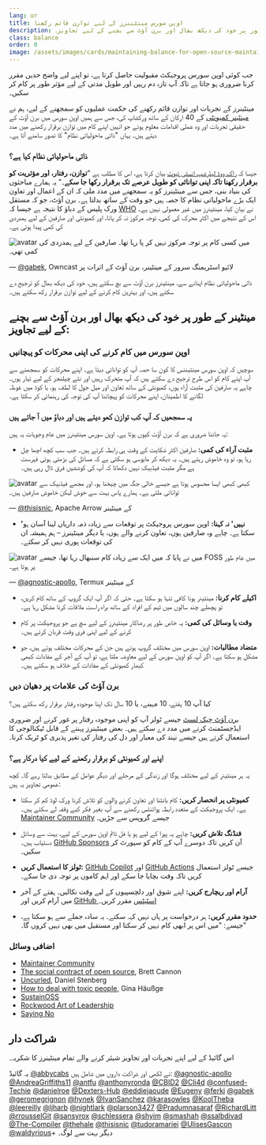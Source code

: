 ```yaml
---
lang: ur
title: اوپن سورس مینٹینرز کے لیے توازن قائم رکھنا
description: ایک مینٹینر کے طور پر خود کی دیکھ بھال اور برن آؤٹ سے بچنے کے لیے تجاویز۔
class: balance
order: 0
image: /assets/images/cards/maintaining-balance-for-open-source-maintainers.png
---
```


جب کوئی اوپن سورس پروجیکٹ مقبولیت حاصل کرتا ہے، تو اپنے لیے واضح حدیں مقرر کرنا ضروری ہو جاتا ہے تاکہ آپ تازہ دم رہیں اور طویل مدتی کے لیے مؤثر طور پر کام کر سکیں۔

مینٹینرز کے تجربات اور توازن قائم رکھنے کی حکمت عملیوں کو سمجھنے کے لیے، ہم نے <a href="http://maintainers.github.com/">مینٹینر کمیونٹی</a> کے 40 ارکان کے ساتھ ورکشاپ کی، جس سے ہمیں اوپن سورس میں برن آؤٹ کے حقیقی تجربات اور وہ عملی اقدامات معلوم ہوئے جو انہیں اپنے کام میں توازن برقرار رکھنے میں مدد دیتے ہیں۔ یہاں "ذاتی ماحولیاتی نظام" کا تصور سامنے آتا ہے۔

### ذاتی ماحولیاتی نظام کیا ہے؟

جیسا کہ <a href="https://rockwoodleadership.org/nonprofit-four-day-workweek-can-take-care-still-change-world/#:~:text=personal%20ecology%3A%20maintaining%20balance%2C%20pacing%20and%20efficiency%20to%20sustain%20your%20energy%20over%20a%20lifetime%20of%20activism">راک ووڈ لیڈرشپ انسٹی ٹیوٹ</a> بیان کرتا ہے، اس کا مطلب ہے "<strong>توازن، رفتار، اور مؤثریت کو برقرار رکھنا تاکہ اپنی توانائی کو طویل عرصے تک برقرار رکھا جا سکے</strong>۔" یہ ہمارے مباحثوں کی بنیاد بنی، جس سے مینٹینرز کو یہ سمجھنے میں مدد ملی کہ ان کے اعمال اور تعاون ایک بڑے ماحولیاتی نظام کا حصہ ہیں جو وقت کے ساتھ بدلتا ہے۔ برن آؤٹ، جو کہ مستقل ورک پلیس کے دباؤ کا نتیجہ ہے جیسا کہ [WHO](https://icd.who.int/browse/2025-01/foundation/en#129180281) نے بیان کیا، مینٹینرز میں غیر معمولی نہیں ہے۔ اس کے نتیجے میں اکثر محرک کی کمی، توجہ مرکوز نہ کر پانا، اور کمیونٹی اور صارفین کے لیے ہمدردی کی کمی پیدا ہوتی ہے۔

<aside markdown="1" class="pquote">
  <img src="https://avatars.githubusercontent.com/gabek?s=180" class="pquote-avatar" alt="avatar">
  میں کسی کام پر توجہ مرکوز نہیں کر پا رہا تھا۔ صارفین کے لیے ہمدردی کی کمی تھی۔
  <p markdown="1" class="pquote-credit">
— <a href="https://github.com/gabek">@gabek</a>, Owncast لائیو اسٹریمنگ سرور کے مینٹینر، برن آؤٹ کے اثرات پر
  </p>
</aside>

ذاتی ماحولیاتی نظام اپنانے سے، مینٹینرز برن آؤٹ سے بچ سکتے ہیں، خود کی دیکھ بھال کو ترجیح دے سکتے ہیں، اور بہترین کام کرنے کے لیے توازن برقرار رکھ سکتے ہیں۔

## مینٹینر کے طور پر خود کی دیکھ بھال اور برن آؤٹ سے بچنے کے لیے تجاویز:

### اوپن سورس میں کام کرنے کی اپنی محرکات کو پہچانیں

سوچیں کہ اوپن سورس مینٹیننس کا کون سا حصہ آپ کو توانائی دیتا ہے۔ اپنے محرکات کو سمجھنے سے آپ اپنے کام کو اس طرح ترجیح دے سکتے ہیں کہ آپ متحرک رہیں اور نئے چیلنجز کے لیے تیار ہوں۔ چاہے یہ صارفین کی مثبت آراء ہوں، کمیونٹی کے ساتھ تعاون اور میل جول کا لطف ہو، یا کوڈ میں غوطہ لگانے کا اطمینان، اپنے محرکات کو پہچاننا آپ کی توجہ کی رہنمائی کر سکتا ہے۔

### یہ سمجھیں کہ آپ کب توازن کھو دیتے ہیں اور دباؤ میں آ جاتے ہیں

یہ جاننا ضروری ہے کہ برن آؤٹ کیوں ہوتا ہے۔ اوپن سورس مینٹینرز میں عام وجوہات یہ ہیں:

* **مثبت آراء کی کمی:** صارفین اکثر شکایت کے وقت ہی رابطہ کرتے ہیں۔ جب سب کچھ اچھا چل رہا ہو، تو وہ خاموش رہتے ہیں۔ یہ دیکھ کر مایوسی ہو سکتی ہے کہ مسائل کی بڑھتی ہوئی فہرست ہے مگر مثبت فیڈبیک نہیں دکھاتا کہ آپ کی کوششیں فرق ڈال رہی ہیں۔

<aside markdown="1" class="pquote">
  <img src="https://avatars.githubusercontent.com/thisisnic?s=180" class="pquote-avatar" alt="avatar">
  کبھی کبھی ایسا محسوس ہوتا ہے جیسے خالی جگہ میں چیخنا ہو، اور مجھے فیڈبیک سے توانائی ملتی ہے۔ ہمارے پاس بہت سے خوش لیکن خاموش صارفین ہیں۔
  <p markdown="1" class="pquote-credit">
— <a href="https://github.com/thisisnic">@thisisnic</a>, Apache Arrow کے مینٹینر
  </p>
</aside>

* **'نہیں' نہ کہنا:** اوپن سورس پروجیکٹ پر توقعات سے زیادہ ذمہ داریاں لینا آسان ہو سکتا ہے۔ چاہے وہ صارفین ہوں، تعاون کرنے والے ہوں، یا دیگر مینٹینرز – ہم ہمیشہ ان کی توقعات پوری نہیں کر سکتے۔

<aside markdown="1" class="pquote">
  <img src="https://avatars.githubusercontent.com/agnostic-apollo?s=180" class="pquote-avatar" alt="avatar">
  میں نے پایا کہ میں ایک سے زیادہ کام سنبھال رہا تھا، جیسے FOSS میں عام طور پر ہوتا ہے۔
  <p markdown="1" class="pquote-credit">
— <a href="https://github.com/agnostic-apollo">@agnostic-apollo</a>, Termux کے مینٹینر
  </p>
</aside>

* **اکیلے کام کرنا:** مینٹینر ہونا کافی تنہا ہو سکتا ہے۔ حتی کہ اگر آپ ایک گروپ کے ساتھ کام کریں، تو پچھلے چند سالوں میں ٹیم کے افراد کے ساتھ براہ راست ملاقات کرنا مشکل رہا ہے۔

* **وقت یا وسائل کی کمی:** یہ خاص طور پر رضاکار مینٹینرز کے لیے سچ ہے جو پروجیکٹ پر کام کرنے کے لیے اپنی فری وقت قربان کرتے ہیں۔

* **متضاد مطالبات:** اوپن سورس میں مختلف گروپ ہوتے ہیں جن کے محرکات مختلف ہوتے ہیں، جو مشکل ہو سکتا ہے۔ اگر آپ کو اوپن سورس کے لیے معاوضہ ملتا ہے، تو آپ کے آجر کے مفادات کبھی کبھار کمیونٹی کے مفادات کے خلاف ہو سکتے ہیں۔

### برن آؤٹ کی علامات پر دھیان دیں

کیا آپ 10 ہفتے، 10 مہینے، یا 10 سال تک اپنا موجودہ رفتار برقرار رکھ سکتے ہیں؟

[برن آؤٹ چیک لسٹ](https://governingopen.com/resources/signs-of-burnout-checklist.html) جیسے ٹولز آپ کو اپنی موجودہ رفتار پر غور کرنے اور ضروری ایڈجسٹمنٹ کرنے میں مدد دے سکتے ہیں۔ بعض مینٹینرز پہننے کے قابل ٹیکنالوجی کا استعمال کرتے ہیں جیسے نیند کی معیار اور دل کی رفتار کی تغیر پذیری کو ٹریک کرنا۔

### اپنے اور کمیونٹی کو برقرار رکھنے کے لیے کیا درکار ہے؟

یہ ہر مینٹینر کے لیے مختلف ہوگا اور زندگی کے مرحلے اور دیگر عوامل کے مطابق بدلتا رہے گا۔ کچھ عمومی تجاویز یہ ہیں:

* **کمیونٹی پر انحصار کریں:** کام بانٹنا اور تعاون کرنے والوں کو تلاش کرنا ورک لوڈ کم کر سکتا ہے۔ ایک پروجیکٹ کے متعدد رابطہ پوائنٹس رکھنے سے آپ بغیر فکر کیے وقفہ لے سکتے ہیں۔ [Maintainer Community](http://maintainers.github.com/) جیسے گروپس سے جڑیں۔

* **فنڈنگ تلاش کریں:** چاہے یہ پیزا کے لیے ہو یا فل ٹائم اوپن سورس کے لیے، بہت سے وسائل دستیاب ہیں۔ [GitHub Sponsors](https://github.com/sponsors) آن کریں تاکہ دوسرے آپ کے کام کو سپورٹ کر سکیں۔

* **ٹولز کا استعمال کریں:** [GitHub Copilot](https://github.com/features/copilot/) اور [GitHub Actions](https://github.com/features/actions) جیسے ٹولز استعمال کریں تاکہ وقت بچایا جا سکے اور اہم کاموں پر توجہ دی جا سکے۔

* **آرام اور ریچارج کریں:** اپنے شوق اور دلچسپیوں کے لیے وقت نکالیں۔ ہفتے کے آخر میں آرام کریں اور [GitHub اسٹیٹس](https://docs.github.com/account-and-profile/setting-up-and-managing-your-github-profile/customizing-your-profile/personalizing-your-profile#setting-a-status) مقرر کریں۔

* **حدود مقرر کریں:** ہر درخواست پر ہاں نہیں کہہ سکتے۔ یہ سادہ جملے سے ہو سکتا ہے، جیسے: "میں اس پر ابھی کام نہیں کر سکتا اور مستقبل میں بھی نہیں کروں گا۔" 

### اضافی وسائل

* [Maintainer Community](http://maintainers.github.com/)
* [The social contract of open source](https://snarky.ca/the-social-contract-of-open-source/), Brett Cannon
* [Uncurled](https://daniel.haxx.se/uncurled/), Daniel Stenberg 
* [How to deal with toxic people](https://www.youtube.com/watch?v=7lIpP3GEyXs), Gina Häußge
* [SustainOSS](https://sustainoss.org/)
* [Rockwood Art of Leadership](https://rockwoodleadership.org/art-of-leadership/)
* [Saying No](https://mikemcquaid.com/saying-no/)

## شراکت دار

اس گائیڈ کے لیے اپنے تجربات اور تجاویز شیئر کرنے والے تمام مینٹینرز کا شکریہ۔

یہ گائیڈ [@abbycabs](https://github.com/abbycabs) نے لکھی اور شراکت داروں میں شامل ہیں: [@agnostic-apollo](https://github.com/agnostic-apollo) [@AndreaGriffiths11](https://github.com/AndreaGriffiths11) [@antfu](https://github.com/antfu) [@anthonyronda](https://github.com/anthonyronda) [@CBID2](https://github.com/CBID2) [@Cli4d](https://github.com/Cli4d) [@confused-Techie](https://github.com/confused-Techie) [@danielroe](https://github.com/danielroe) [@Dexters-Hub](https://github.com/Dexters-Hub) [@eddiejaoude](https://github.com/eddiejaoude) [@Eugeny](https://github.com/Eugeny) [@ferki](https://github.com/ferki) [@gabek](https://github.com/gabek) [@geromegrignon](https://github.com/geromegrignon) [@hynek](https://github.com/hynek) [@IvanSanchez](https://github.com/IvanSanchez) [@karasowles](https://github.com/karasowles) [@KoolTheba](https://github.com/KoolTheba) [@leereilly](https://github.com/leereilly) [@ljharb](https://github.com/ljharb) [@nightlark](https://github.com/nightlark) [@plarson3427](https://github.com/plarson3427) [@Pradumnasaraf](https://github.com/Pradumnasaraf) [@RichardLitt](https://github.com/RichardLitt) [@rrousselGit](https://github.com/rrousselGit) [@sansyrox](https://github.com/sansyrox) [@schlessera](https://github.com/schlessera) [@shyim](https://github.com/shyim) [@smashah](https://github.com/smashah) [@ssalbdivad](https://github.com/ssalbdivad) [@The-Compiler](https://github.com/The-Compiler) [@thehale](https://github.com/thehale) [@thisisnic](https://github.com/thisisnic) [@tudoramariei](https://github.com/tudoramariei) [@UlisesGascon](https://github.com/UlisesGascon) [@waldyrious](https://github.com/waldyrious)+ دیگر بہت سے لوگ۔
